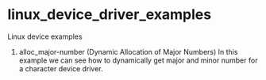 # linux_device_driver_examples
Linux device examples

1) alloc_major-number (Dynamic Allocation of Major Numbers)
In this example we can see how to dynamically get major and minor number for a character device driver.
